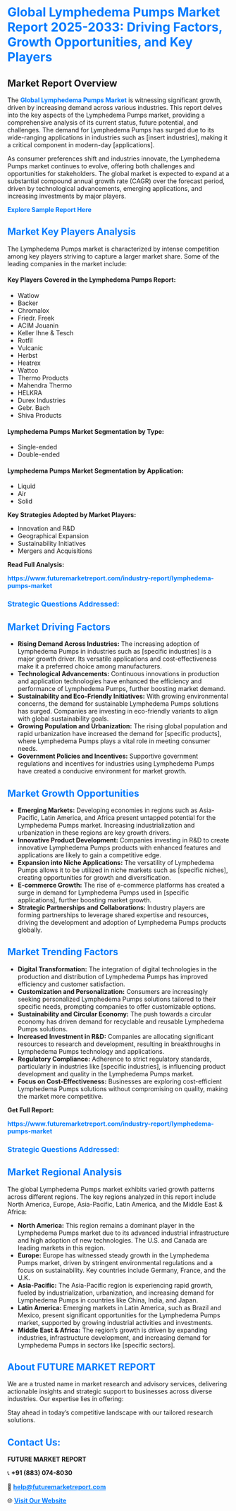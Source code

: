 <h1 style="color: #007BFF;">Global Lymphedema Pumps Market Report 2025-2033: Driving Factors, Growth Opportunities, and Key Players</h1>

<section id="overview">
<h2>Market Report Overview</h2>
<p>The <a href="https://www.futuremarketreport.com/industry-report/lymphedema-pumps-market" style="color: #007BFF; text-decoration: none;"><strong>Global Lymphedema Pumps Market</strong></a> is witnessing significant growth, driven by increasing demand across various industries. This report delves into the key aspects of the Lymphedema Pumps market, providing a comprehensive analysis of its current status, future potential, and challenges. The demand for Lymphedema Pumps has surged due to its wide-ranging applications in industries such as [insert industries], making it a critical component in modern-day [applications].</p>
<p>As consumer preferences shift and industries innovate, the Lymphedema Pumps market continues to evolve, offering both challenges and opportunities for stakeholders. The global market is expected to expand at a substantial compound annual growth rate (CAGR) over the forecast period, driven by technological advancements, emerging applications, and increasing investments by major players.</p>
</section>

<section id="overview">
<p><a href="https://www.futuremarketreport.com/request-sample/reportId=33737" style="color: #007BFF; text-decoration: none;"><strong>Explore Sample Report Here</strong></a></p>
</section>

<section id="key-players">
<h2 style="color: #007BFF;">Market Key Players Analysis</h2>
<p>The Lymphedema Pumps market is characterized by intense competition among key players striving to capture a larger market share. Some of the leading companies in the market include:</p>
<h4>Key Players Covered in the Lymphedema Pumps Report:</h4>
<ul><li>Watlow</li><li>Backer</li><li>Chromalox</li><li>Friedr. Freek</li><li>ACIM Jouanin</li><li>Keller Ihne &amp; Tesch</li><li>Rotfil</li><li>Vulcanic</li><li>Herbst</li><li>Heatrex</li><li>Wattco</li><li>Thermo Products</li><li>Mahendra Thermo</li><li>HELKRA</li><li>Durex Industries</li><li>Gebr. Bach</li><li>Shiva Products</li></ul>
<h4>Lymphedema Pumps Market Segmentation by Type:</h4>
<ul><li>Single-ended</li><li>Double-ended</li></ul>

<h4>Lymphedema Pumps Market Segmentation by Application:</h4>
<ul><li>Liquid</li><li>Air</li><li>Solid</li></ul>
<p><strong>Key Strategies Adopted by Market Players:</strong></p>
<ul>
<li>Innovation and R&D</li>
<li>Geographical Expansion</li>
<li>Sustainability Initiatives</li>
<li>Mergers and Acquisitions</li>
</ul>
</section>

<section>
<p><strong>Read Full Analysis: </strong></p><a href="https://www.futuremarketreport.com/industry-report/lymphedema-pumps-market" style="color: #007BFF; text-decoration: none;"><strong>https://www.futuremarketreport.com/industry-report/lymphedema-pumps-market</strong></a>
<h3 style="color: #007BFF;">Strategic Questions Addressed:</h3>
</section>

<section id="driving-factors">
<h2 style="color: #007BFF;">Market Driving Factors</h2>
<ul>
<li><strong>Rising Demand Across Industries:</strong> The increasing adoption of Lymphedema Pumps in industries such as [specific industries] is a major growth driver. Its versatile applications and cost-effectiveness make it a preferred choice among manufacturers.</li>
<li><strong>Technological Advancements:</strong> Continuous innovations in production and application technologies have enhanced the efficiency and performance of Lymphedema Pumps, further boosting market demand.</li>
<li><strong>Sustainability and Eco-Friendly Initiatives:</strong> With growing environmental concerns, the demand for sustainable Lymphedema Pumps solutions has surged. Companies are investing in eco-friendly variants to align with global sustainability goals.</li>
<li><strong>Growing Population and Urbanization:</strong> The rising global population and rapid urbanization have increased the demand for [specific products], where Lymphedema Pumps plays a vital role in meeting consumer needs.</li>
<li><strong>Government Policies and Incentives:</strong> Supportive government regulations and incentives for industries using Lymphedema Pumps have created a conducive environment for market growth.</li>
</ul>
</section>

<section id="growth-opportunities">
<h2 style="color: #007BFF;">Market Growth Opportunities</h2>
<ul>
<li><strong>Emerging Markets:</strong> Developing economies in regions such as Asia-Pacific, Latin America, and Africa present untapped potential for the Lymphedema Pumps market. Increasing industrialization and urbanization in these regions are key growth drivers.</li>
<li><strong>Innovative Product Development:</strong> Companies investing in R&D to create innovative Lymphedema Pumps products with enhanced features and applications are likely to gain a competitive edge.</li>
<li><strong>Expansion into Niche Applications:</strong> The versatility of Lymphedema Pumps allows it to be utilized in niche markets such as [specific niches], creating opportunities for growth and diversification.</li>
<li><strong>E-commerce Growth:</strong> The rise of e-commerce platforms has created a surge in demand for Lymphedema Pumps used in [specific applications], further boosting market growth.</li>
<li><strong>Strategic Partnerships and Collaborations:</strong> Industry players are forming partnerships to leverage shared expertise and resources, driving the development and adoption of Lymphedema Pumps products globally.</li>
</ul>
</section>

<section id="trending-factors">
<h2 style="color: #007BFF;">Market Trending Factors</h2>
<ul>
<li><strong>Digital Transformation:</strong> The integration of digital technologies in the production and distribution of Lymphedema Pumps has improved efficiency and customer satisfaction.</li>
<li><strong>Customization and Personalization:</strong> Consumers are increasingly seeking personalized Lymphedema Pumps solutions tailored to their specific needs, prompting companies to offer customizable options.</li>
<li><strong>Sustainability and Circular Economy:</strong> The push towards a circular economy has driven demand for recyclable and reusable Lymphedema Pumps solutions.</li>
<li><strong>Increased Investment in R&D:</strong> Companies are allocating significant resources to research and development, resulting in breakthroughs in Lymphedema Pumps technology and applications.</li>
<li><strong>Regulatory Compliance:</strong> Adherence to strict regulatory standards, particularly in industries like [specific industries], is influencing product development and quality in the Lymphedema Pumps market.</li>
<li><strong>Focus on Cost-Effectiveness:</strong> Businesses are exploring cost-efficient Lymphedema Pumps solutions without compromising on quality, making the market more competitive.</li>
</ul>
</section>

<section>
<p><strong>Get Full Report: </strong></p><a href="https://www.futuremarketreport.com/industry-report/lymphedema-pumps-market" style="color: #007BFF; text-decoration: none;"><strong>https://www.futuremarketreport.com/industry-report/lymphedema-pumps-market</strong></a>
<h3 style="color: #007BFF;">Strategic Questions Addressed:</h3>
</section>


<section id="regional-analysis">
<h2 style="color: #007BFF;">Market Regional Analysis</h2>
<p>The global Lymphedema Pumps market exhibits varied growth patterns across different regions. The key regions analyzed in this report include North America, Europe, Asia-Pacific, Latin America, and the Middle East & Africa:</p>
<ul>
<li><strong>North America:</strong> This region remains a dominant player in the Lymphedema Pumps market due to its advanced industrial infrastructure and high adoption of new technologies. The U.S. and Canada are leading markets in this region.</li>
<li><strong>Europe:</strong> Europe has witnessed steady growth in the Lymphedema Pumps market, driven by stringent environmental regulations and a focus on sustainability. Key countries include Germany, France, and the U.K.</li>
<li><strong>Asia-Pacific:</strong> The Asia-Pacific region is experiencing rapid growth, fueled by industrialization, urbanization, and increasing demand for Lymphedema Pumps in countries like China, India, and Japan.</li>
<li><strong>Latin America:</strong> Emerging markets in Latin America, such as Brazil and Mexico, present significant opportunities for the Lymphedema Pumps market, supported by growing industrial activities and investments.</li>
<li><strong>Middle East & Africa:</strong> The region’s growth is driven by expanding industries, infrastructure development, and increasing demand for Lymphedema Pumps in sectors like [specific sectors].</li>
</ul>
</section>

<footer>
<h2 style="color: #007BFF;">About FUTURE MARKET REPORT</h2>
<p>We are a trusted name in market research and advisory services, delivering actionable insights and strategic support to businesses across diverse industries. Our expertise lies in offering:</p>

<p>Stay ahead in today’s competitive landscape with our tailored research solutions.</p>

<h2 style="color: #007BFF;">Contact Us:</h2>
<p><strong>FUTURE MARKET REPORT</strong></p>
<p>📞 <strong>+91 (883) 074-8030</strong></p>
<p>📧 <strong><a href="mailto:help@futuremarketreport.com" style="color: #007BFF;">help@futuremarketreport.com</a></strong></p>
<p>🌐 <strong><a href="https://www.futuremarketreport.com/" style="color: #007BFF;">Visit Our Website</a></strong></p>
</footer>